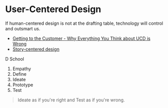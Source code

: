 # User-Centered Design

If human-centered design is not at the drafting table, technology will control and outsmart us.

* [Getting to the Customer - Why Everything You Think about UCD is Wrong](http://000fff.org/getting-to-the-customer-why-everything-you-think-about-user-centred-design-is-wrong/)
* [Story-centered design](http://www.gv.com/lib/why-good-storytelling-helps-you-design-great-products)

D School

1. Empathy
2. Define
3. Ideate
4. Prototype
5. Test

> Ideate as if you're right and Test as if you're wrong.